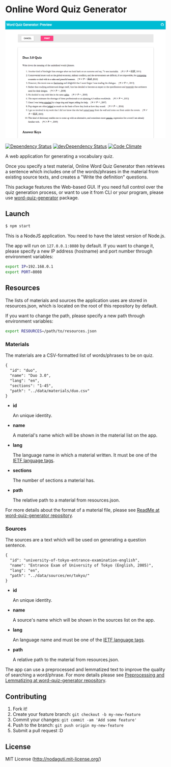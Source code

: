 # Online Word Quiz Generator

![screenshot.png](screenshot.png)

[![Dependency Status](https://david-dm.org/nodaguti/word-quiz-generator-webapp.svg)](https://david-dm.org/nodaguti/word-quiz-generator-webapp)
[![devDependency Status](https://david-dm.org/nodaguti/word-quiz-generator-webapp/dev-status.svg)](https://david-dm.org/nodaguti/word-quiz-generator-webapp#info=devDependencies)
[![Code Climate](https://codeclimate.com/github/nodaguti/word-quiz-generator-webapp/badges/gpa.svg)](https://codeclimate.com/github/nodaguti/word-quiz-generator-webapp)

A web application for generating a vocabulary quiz.

Once you specify a test material, Online Word Quiz Generator then retrieves a sentence which includes one of the words/phrases in the material from existing source texts, and creates a "Write the definition" questions.

This package features the Web-based GUI.
If you need full control over the quiz generation process, or want to use it from CLI or your program, please use [word-quiz-generator](https://github.com/nodaguti/word-quiz-generator) package.

## Launch
```sh
$ npm start
```

This is a NodeJS application. You need to have the latest version of Node.js.

The app will run on `127.0.0.1:8080` by default. If you want to change it, please specify a new IP address (hostname) and port number through environment variables:

```sh
export IP=192.168.0.1
export PORT=8008
```

## Resources

The lists of materials and sources the application uses are stored in resources.json, which is located on the root of this repository by default.

If you want to change the path, please specify a new path through environment variables:

```sh
export RESOURCES=/path/to/resources.json
```

### Materials

The materials are a CSV-formatted list of words/phrases to be on quiz.

```
{
  "id": "duo",
  "name": "Duo 3.0",
  "lang": "en",
  "sections": "1-45",
  "path": "../data/materials/duo.csv"
}
```

- __id__

  An unique identity.

- __name__

  A material's name which will be shown in the material list on the app.

- __lang__

  The language name in which a material written.
  It must be one of the [IETF language tags](http://unicode.org/cldr/utility/languageid.jsp).

- __sections__

  The number of sections a material has.

- __path__

  The relative path to a material from resources.json.

For more details about the format of a material file, please see [ReadMe at word-quiz-generator repository](https://github.com/nodaguti/word-quiz-generator#material).

### Sources

The sources are a text which will be used on generating a question sentence.

```
{
  "id": "university-of-tokyo-entrance-examination-english",
  "name": "Entrance Exam of University of Tokyo (English, 2005)",
  "lang": "en",
  "path": "../data/sources/en/tokyo/"
}
```

- __id__

  An unique identity.

- __name__

  A source's name which will be shown in the sources list on the app.

- __lang__

  An language name and must be one of the [IETF language tags](http://unicode.org/cldr/utility/languageid.jsp).

- __path__

  A relative path to the material from resources.json.

The app can use a preprocessed and lemmatized text to improve the quality of searching a word/phrase. For more details please see [Preprocessing and Lemmatizing at word-quiz-generator repository](https://github.com/nodaguti/word-quiz-generator#preprocessing-and-lemmatizing).

## Contributing

1. Fork it!
2. Create your feature branch: `git checkout -b my-new-feature`
3. Commit your changes: `git commit -am 'Add some feature'`
4. Push to the branch: `git push origin my-new-feature`
5. Submit a pull request :D

## License

MIT License (http://nodaguti.mit-license.org/)
